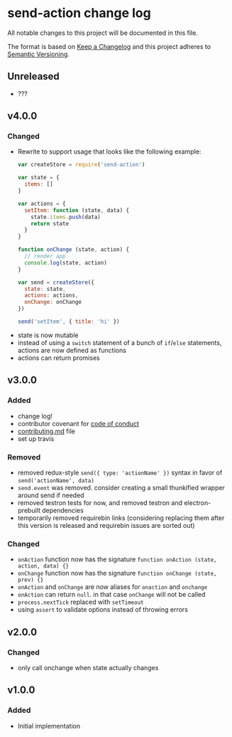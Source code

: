 # send-action change log

All notable changes to this project will be documented in this file.

The format is based on [Keep a Changelog](http://keepachangelog.com/) and this project adheres to [Semantic Versioning](http://semver.org/).

## Unreleased

* ???

## v4.0.0

### Changed
- Rewrite to support usage that looks like the following example:
  ```js
  var createStore = require('send-action')

  var state = {
    items: []
  }

  var actions = {
    setItem: function (state, data) {
      state.items.push(data)
      return state
    }
  }

  function onChange (state, action) {
    // render app
    console.log(state, action)
  }

  var send = createStore({
    state: state,
    actions: actions,
    onChange: onChange
  })

  send('setItem', { title: 'hi' })
  ```
- state is now mutable
- instead of using a `switch` statement of a bunch of `if`/`else` statements, actions are now defined as functions
- actions can return promises

## v3.0.0

### Added
* change log!
* contributor covenant for [code of conduct](CONDUCT.md)
* [contributing.md](CONTRIBUTING.md) file
* set up travis

### Removed
* removed redux-style `send({ type: 'actionName' })` syntax in favor of `send('actionName', data)`
* `send.event` was removed. consider creating a small thunkified wrapper around send if needed
* removed testron tests for now, and removed testron and electron-prebuilt dependencies
* temporarily removed requirebin links (considering replacing them after this version is released and requirebin issues are sorted out)

### Changed

* `onAction` function now has the signature `function onAction (state, action, data) {}`
* `onChange` function now has the signature `function onChange (state, prev) {}`
* `onAction` and `onChange` are now aliases for `onaction` and `onchange`
* `onAction` can return `null`. in that case `onChange` will not be called
* `process.nextTick` replaced with `setTimeout`
* using `assert` to validate options instead of throwing errors

## v2.0.0

### Changed

* only call onchange when state actually changes

## v1.0.0

### Added

* Initial implementation
